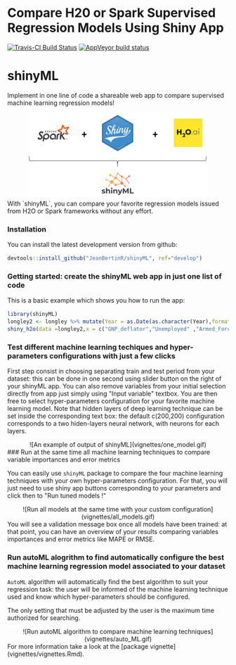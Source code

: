 Compare H20 or Spark Supervised Regression Models Using Shiny App
================

[![Travis-CI Build Status](https://travis-ci.org/JeanBertinR/shinyML.svg?branch=master)](https://travis-ci.org/JeanBertinR/shinyML) [![AppVeyor build status](https://ci.appveyor.com/api/projects/status/github/JeanBertinR/shinyML?branch=master&svg=true)](https://ci.appveyor.com/project/JeanBertinR/shinyML)

shinyML
=======

Implement in one line of code a shareable web app to compare supervised machine learning regression models!
<center>
<img src="vignettes/shinyML.png">
</center>
With `shinyML`, you can compare your favorite regression models issued from H2O or Spark frameworks without any effort.

### Installation

You can install the latest development version from github:

``` r
devtools::install_github("JeanBertinR/shinyML", ref="develop")
```

### Getting started: create the shinyML web app in just one list of code

This is a basic example which shows you how to run the app:

``` r
library(shinyML)
longley2 <- longley %>% mutate(Year = as.Date(as.character(Year),format = "%Y"))
shiny_h2o(data =longley2,x = c("GNP_deflator","Unemployed" ,"Armed_Forces","Employed"),y = "GNP",date_column = "Year",share_app = TRUE,port = 3951)
```

### Test different machine learning techiques and hyper-parameters configurations with just a few clicks

First step consist in choosing separating train and test period from your dataset: this can be done in one second using slider button on the right of your shinyML app. You can also remove variables from your initial selection directly from app just simply using "Input variable" textbox. You are then free to select hyper-parameters configuration for your favorite machine learning model.
Note that hidden layers of deep learning technique can be set inside the corresponding text box: the default c(200,200) configuration corresponds to a two hiden-layers neural network, with neurons for each layers.
<center>
![An example of output of shinyML](vignettes/one_model.gif)
</center>
### Run at the same time all machine learning techniques to compare variable importances and error metrics

You can easily use `shinyML` package to compare the four machine learning techniques with your own hyper-parameters configuration. For that, you will just need to use shiny app buttons corresponding to your parameters and click then to "Run tuned models !"
<center>
![Run all models at the same time with your custom configuration](vignettes/all_models.gif)
</center>
You will see a validation message box once all models have been trained: at that point, you can have an overview of your results comparing variables importances and error metrics like MAPE or RMSE.

### Run autoML alogrithm to find automatically configure the best machine learning regression model associated to your dataset

`AutoML` algorithm will automatically find the best algorithm to suit your regression task: the user will be informed of the machine learning technique used and know which hyper-parameters should be configured.

The only setting that must be adjusted by the user is the maximum time authorized for searching.
<center>
![Run autoML algorithm to compare machine learning techniques](vignettes/auto_ML.gif)
</center>
For more information take a look at the [package vignette](vignettes/vignettes.Rmd).
